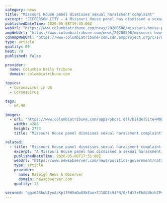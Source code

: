```yaml
---
category: news
title: "Missouri House panel dismisses sexual harassment complaint"
excerpt: "JEFFERSON CITY — A Missouri House panel has dismissed a sexual harassment complaint against a ... But most legislative work was suspended from mid-March until late April as a precaution against the spread of the coronavirus. When the House Ethics Committee met April 29, the complaint was dismissed by a 9-0 vote. Documents provided to the ..."
publishedDateTime: 2020-05-08T19:45:00Z
webUrl: "https://www.columbiatribune.com/news/20200508/missouri-house-panel-dismisses-sexual-harassment-complaint"
ampWebUrl: "https://www.columbiatribune.com/news/20200508/missouri-house-panel-dismisses-sexual-harassment-complaint?template=ampart"
cdnAmpWebUrl: "https://www-columbiatribune-com.cdn.ampproject.org/c/s/www.columbiatribune.com/news/20200508/missouri-house-panel-dismisses-sexual-harassment-complaint?template=ampart"
type: article
quality: 60
heat: 70
published: false

provider:
  name: Columbia Daily Tribune
  domain: columbiatribune.com

topics:
  - Coronavirus in US
  - Coronavirus

tags:
  - US-MO

images:
  - url: "https://www.columbiatribune.com/apps/pbcsi.dll/bilde?Site=MO&Date=20200508&Category=NEWS&ArtNo=200509362&Ref=AR"
    width: 4288
    height: 2773
    title: "Missouri House panel dismisses sexual harassment complaint"

related:
  - title: "Missouri House panel dismisses sexual harassment complaint | Raleigh News & Observer"
    excerpt: "A Missouri House panel has dismissed a sexual harassment complaint against a state lawmaker after an investigation that spanned several months."
    publishedDateTime: 2020-05-08T17:51:00Z
    webUrl: "https://www.newsobserver.com/news/politics-government/national-politics/article242601226.html"
    type: article
    provider:
      name: Raleigh News & Observer
      domain: newsobserver.com
    quality: 13

secured: "ggz6J8kuUIynA/Kp1fPH5mOw89kEao+ZJ10DIi9JFN/0/ld13rFk8dUhihZPs5ILwIVwKtELMaWjhTbkHAH9EXudjl1EmlD/bFHkirogpveARC5rj++RvLVhb+ks9Hf929Ps9zp5UqcDQEQmFC1weUP2tRKemQYOds/r5q3k/bVhZxMcT8kOoNtUMH9TaV4eMWKWfsxKSRJM03Ld28QMcdGMARq0uA5rLjTcsj6fUdwjObve7wi91MPMY88bsRhFzfR0DnOIyFQkKsvr1HR5saSRtWRxiTjuZgSJedShTsS5c77fqv7x2AVxH81ELMZR;fcTXzJosqWIi4yafFSGbFA=="
---
```


